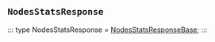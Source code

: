 ## `NodesStatsResponse`
:::
type NodesStatsResponse = [NodesStatsResponseBase](./NodesStatsResponseBase.md);
:::
